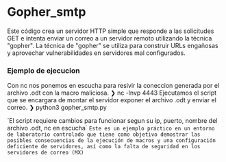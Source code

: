 # Gopher_smtp
Este código crea un servidor HTTP simple que responde a las solicitudes GET e intenta enviar un correo a un servidor remoto utilizando la técnica "gopher". La técnica de "gopher" se utiliza para construir URLs engañosas y aprovechar vulnerabilidades en servidores mal configurados.
### Ejemplo de ejecucion 
Con nc nos ponemos en escucha para resivir la coneccion generada por el archivo .odt con la macro maliciosa.
❯ nc -lnvp 4443
Ejecutamos el script que se encargara de montar el servidor exponer el archivo .odt y enviar el correo.
❯ python3 gopher_smtp.py

´El script requiere cambios para funcionar segun su ip, puerto, nombre del archivo .odt, nc en escucha´
`Este es un ejemplo práctico en un entorno de laboratorio controlado que tiene como objetivo demostrar las posibles consecuencias de la ejecución de macros y una configuración deficiente de servidores, así como la falta de seguridad en los servidores de correo (MX)`
